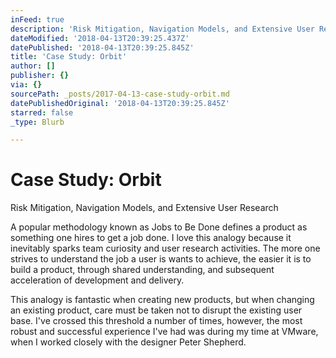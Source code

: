 ```yaml
---
inFeed: true
description: 'Risk Mitigation, Navigation Models, and Extensive User Research'
dateModified: '2018-04-13T20:39:25.437Z'
datePublished: '2018-04-13T20:39:25.845Z'
title: 'Case Study: Orbit'
author: []
publisher: {}
via: {}
sourcePath: _posts/2017-04-13-case-study-orbit.md
datePublishedOriginal: '2018-04-13T20:39:25.845Z'
starred: false
_type: Blurb

---
```

# Case Study: Orbit

Risk Mitigation, Navigation Models, and Extensive User Research

A popular methodology known as Jobs to Be Done defines a product as something one hires to get a job done. I love this analogy because it inevitably sparks team curiosity and user research activities. The more one strives to understand the job a user is wants to achieve, the easier it is to build a product, through shared understanding, and subsequent acceleration of development and delivery.

This analogy is fantastic when creating new products, but when changing an existing product, care must be taken not to disrupt the existing user base. I've crossed this threshold a number of times, however, the most robust and successful experience I've had was during my time at VMware, when I worked closely with the designer Peter Shepherd.